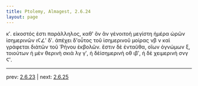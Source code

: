 ```yaml
---
title: Ptolemy, Almagest, 2.6.24
layout: page
---
```


κʹ. εἰκοστός ἐστι παράλληλος, καθ' ὃν ἂν γένοιτοἡ μεγίστη ἡμέρα ὡρῶν ἰσημερινῶν ιϚ∠ʹ δʹ. ἀπέχει δ'οὗτος τοῦ ἰσημερινοῦ μοίρας νβ ν καὶ γράφεται διὰτῶν τοῦ Ῥήνου ἐκβολῶν. ἔστιν δὲ ἐνταῦθα, οἵων ὁγνώμων ξ, τοιούτων ἡ μὲν θερινὴ σκιὰ λγ γʹ, ἡ δὲἰσημερινὴ οθ ιβʹ, ἡ δὲ χειμερινὴ σνγ Ϛʹ.

---

prev: [2.6.23](../2.6.23/) | next: [2.6.25](../2.6.25/)

